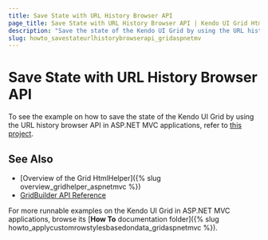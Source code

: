 ```yaml
---
title: Save State with URL History Browser API
page_title: Save State with URL History Browser API | Kendo UI Grid HtmlHelper
description: "Save the state of the Kendo UI Grid by using the URL history browser API in ASP.NET MVC applications."
slug: howto_savestateurlhistorybrowserapi_gridaspnetmv
---
```


# Save State with URL History Browser API

To see the example on how to save the state of the Kendo UI Grid by using the URL history browser API in ASP.NET MVC applications, refer to [this project](https://github.com/telerik/ui-for-aspnet-mvc-examples/tree/master/grid/grid-save-state-with-url-browser-history-api).

## See Also

* [Overview of the Grid HtmlHelper]({% slug overview_gridhelper_aspnetmvc %})
* [GridBuilder API Reference](/api/aspnet-mvc/Kendo.Mvc.UI.Fluent/AutoCompleteBuilder)

For more runnable examples on the Kendo UI Grid in ASP.NET MVC applications, browse its [**How To** documentation folder]({% slug howto_applycustomrowstylesbasedondata_gridaspnetmvc %}).
